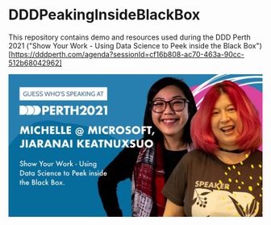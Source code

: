 # DDDPeakingInsideBlackBox

This repository contains demo and resources used during the DDD Perth 2021 ("Show Your Work - Using Data Science to Peek inside the Black Box") [https://dddperth.com/agenda?sessionId=cf16b808-ac70-463a-90cc-512b68042962]


![alt text](https://github.com/Keatnuxsuo/DDDPeakingInsideBlackBox/blob/add-demos/MichelleJiaDDD2021.jfif?raw=true)
